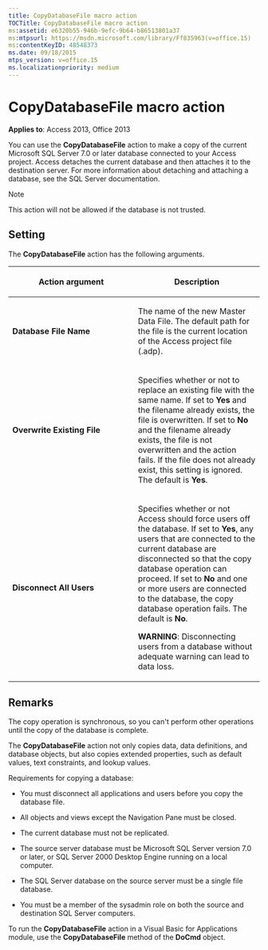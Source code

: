 ```yaml
---
title: CopyDatabaseFile macro action
TOCTitle: CopyDatabaseFile macro action
ms:assetid: e6320b55-946b-9efc-9b64-b86513801a37
ms:mtpsurl: https://msdn.microsoft.com/library/Ff835963(v=office.15)
ms:contentKeyID: 48548373
ms.date: 09/18/2015
mtps_version: v=office.15
ms.localizationpriority: medium
---
```


# CopyDatabaseFile macro action

**Applies to**: Access 2013, Office 2013

You can use the **CopyDatabaseFile** action to make a copy of the current Microsoft SQL Server 7.0 or later database connected to your Access project. Access detaches the current database and then attaches it to the destination server. For more information about detaching and attaching a database, see the SQL Server documentation.

> [!NOTE]
> This action will not be allowed if the database is not trusted. 


## Setting

The **CopyDatabaseFile** action has the following arguments.

<table>
<colgroup>
<col style="width: 50%" />
<col style="width: 50%" />
</colgroup>
<thead>
<tr class="header">
<th><p>Action argument</p></th>
<th><p>Description</p></th>
</tr>
</thead>
<tbody>
<tr class="odd">
<td><p><strong>Database File Name</strong></p></td>
<td><p>The name of the new Master Data File. The default path for the file is the current location of the Access project file (.adp).</p></td>
</tr>
<tr class="even">
<td><p><strong>Overwrite Existing File</strong></p></td>
<td><p>Specifies whether or not to replace an existing file with the same name. If set to <strong>Yes</strong> and the filename already exists, the file is overwritten. If set to <strong>No</strong> and the filename already exists, the file is not overwritten and the action fails. If the file does not already exist, this setting is ignored. The default is <strong>Yes</strong>.</p></td>
</tr>
<tr class="odd">
<td><p><strong>Disconnect All Users</strong></p></td>
<td><p>Specifies whether or not Access should force users off the database. If set to <strong>Yes</strong>, any users that are connected to the current database are disconnected so that the copy database operation can proceed. If set to <strong>No</strong> and one or more users are connected to the database, the copy database operation fails. The default is <strong>No</strong>.</p><p><strong>WARNING</strong>: Disconnecting users from a database without adequate warning can lead to data loss.</p></td>
</tr>
</tbody>
</table>


## Remarks

The copy operation is synchronous, so you can't perform other operations until the copy of the database is complete.

The **CopyDatabaseFile** action not only copies data, data definitions, and database objects, but also copies extended properties, such as default values, text constraints, and lookup values.

Requirements for copying a database:

- You must disconnect all applications and users before you copy the database file.

- All objects and views except the Navigation Pane must be closed.

- The current database must not be replicated.

- The source server database must be Microsoft SQL Server version 7.0 or later, or SQL Server 2000 Desktop Engine running on a local computer.

- The SQL Server database on the source server must be a single file database.

- You must be a member of the sysadmin role on both the source and destination SQL Server computers.

To run the **CopyDatabaseFile** action in a Visual Basic for Applications module, use the **CopyDatabaseFile** method of the **DoCmd** object.

